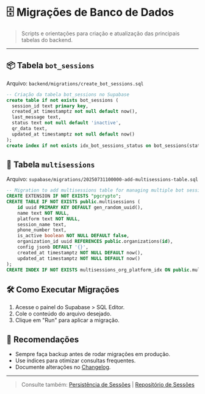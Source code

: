 # 🗄️ Migrações de Banco de Dados

> Scripts e orientações para criação e atualização das principais tabelas do backend.

---

## 📦 Tabela `bot_sessions`
Arquivo: `backend/migrations/create_bot_sessions.sql`
```sql
-- Criação da tabela bot_sessions no Supabase
create table if not exists bot_sessions (
  session_id text primary key,
  created_at timestamptz not null default now(),
  last_message text,
  status text not null default 'inactive',
  qr_data text,
  updated_at timestamptz not null default now()
);
create index if not exists idx_bot_sessions_status on bot_sessions(status);
```

## 🤖 Tabela `multisessions`
Arquivo: `supabase/migrations/20250731100000-add-multisessions-table.sql`
```sql
-- Migration to add multisessions table for managing multiple bot sessions
CREATE EXTENSION IF NOT EXISTS "pgcrypto";
CREATE TABLE IF NOT EXISTS public.multisessions (
    id uuid PRIMARY KEY DEFAULT gen_random_uuid(),
    name text NOT NULL,
    platform text NOT NULL,
    session_name text,
    phone_number text,
    is_active boolean NOT NULL DEFAULT false,
    organization_id uuid REFERENCES public.organizations(id),
    config jsonb DEFAULT '{}',
    created_at timestamptz NOT NULL DEFAULT now(),
    updated_at timestamptz NOT NULL DEFAULT now()
);
CREATE INDEX IF NOT EXISTS multisessions_org_platform_idx ON public.multisessions (organization_id, platform, is_active);
```

## 🛠️ Como Executar Migrações
1. Acesse o painel do Supabase > SQL Editor.
2. Cole o conteúdo do arquivo desejado.
3. Clique em "Run" para aplicar a migração.

## 🔎 Recomendações
- Sempre faça backup antes de rodar migrações em produção.
- Use índices para otimizar consultas frequentes.
- Documente alterações no [Changelog](../Changelog.md).

---

> Consulte também: [Persistência de Sessões](bot_sessions.md) | [Repositório de Sessões](botSessionsRepository.md)
